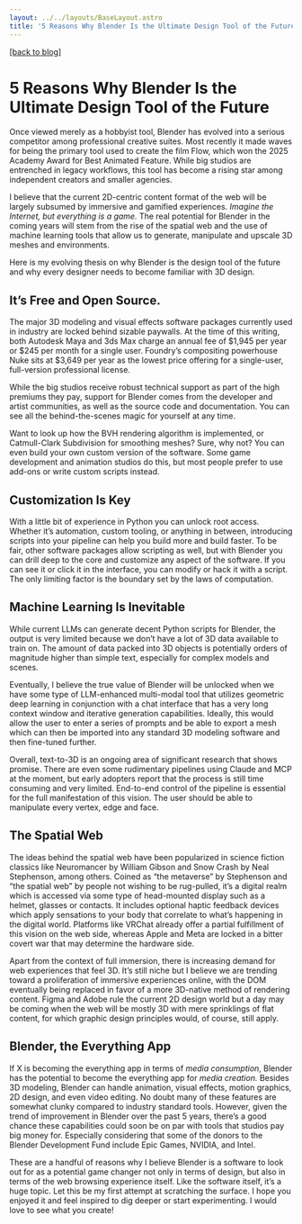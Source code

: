 ```yaml
---
layout: ../../layouts/BaseLayout.astro
title: '5 Reasons Why Blender Is the Ultimate Design Tool of the Future'
---
```

[[back to blog]](/)

# 5 Reasons Why Blender Is the Ultimate Design Tool of the Future

Once viewed merely as a hobbyist tool, Blender has evolved into a serious competitor among professional creative suites. Most recently it made waves for being the primary tool used to create the film Flow, which won the 2025 Academy Award for Best Animated Feature. While big studios are entrenched in legacy workflows, this tool has become a rising star among independent creators and smaller agencies.

I believe that the current 2D-centric content format of the web will be largely subsumed by immersive and gamified experiences. *Imagine the Internet, but everything is a game.* The real potential for Blender in the coming years will stem from the rise of the spatial web and the use of machine learning tools that allow us to generate, manipulate and upscale 3D meshes and environments.

Here is my evolving thesis on why Blender is the design tool of the future and why every designer needs to become familiar with 3D design.

## It’s Free and Open Source. 

The major 3D modeling and visual effects software packages currently used in industry are locked behind sizable paywalls. At the time of this writing, both Autodesk Maya and 3ds Max charge an annual fee of $1,945 per year or $245 per month for a single user. Foundry’s compositing powerhouse Nuke sits at $3,649 per year as the lowest price offering for a single-user, full-version professional license.

While the big studios receive robust technical support as part of the high premiums they pay, support for Blender comes from the developer and artist communities, as well as the source code and documentation. You can see all the behind-the-scenes magic for yourself at any time. 

Want to look up how the BVH rendering algorithm is implemented, or Catmull-Clark Subdivision for smoothing meshes? Sure, why not? You can even build your own custom version of the software. Some game development and animation studios do this, but most people prefer to use add-ons or write custom scripts instead.

## Customization Is Key

With a little bit of experience in Python you can unlock root access. Whether it’s automation, custom tooling, or anything in between, introducing scripts into your pipeline can help you build more and build faster. To be fair, other software packages allow scripting as well, but with Blender you can drill deep to the core and customize any aspect of the software. If you can see it or click it in the interface, you can modify or hack it with a script. The only limiting factor is the boundary set by the laws of computation.

## Machine Learning Is Inevitable

While current LLMs can generate decent Python scripts for Blender, the output is very limited because we don’t have a lot of 3D data available to train on. The amount of data packed into 3D objects is potentially orders of magnitude higher than simple text, especially for complex models and scenes.

Eventually, I believe the true value of Blender will be unlocked when we have some type of LLM-enhanced multi-modal tool that utilizes geometric deep learning in conjunction with a chat interface that has a very long context window and iterative generation capabilities. Ideally, this would allow the user to enter a series of prompts and be able to export a mesh which can then be imported into any standard 3D modeling software and then fine-tuned further. 

Overall, text-to-3D is an ongoing area of significant research that shows promise. There are even some rudimentary pipelines using Claude and MCP at the moment, but early adopters report that the process is still time consuming and very limited. End-to-end control of the pipeline is essential for the full manifestation of this vision. The user should be able to manipulate every vertex, edge and face.

## The Spatial Web 

The ideas behind the spatial web have been popularized in science fiction classics like Neuromancer by William Gibson and Snow Crash by Neal Stephenson, among others. Coined as “the metaverse” by Stephenson and “the spatial web” by people not wishing to be rug-pulled, it’s a digital realm which is accessed via some type of head-mounted display such as a helmet, glasses or contacts. It includes optional haptic feedback devices which apply sensations to your body that correlate to what’s happening in the digital world. Platforms like VRChat already offer a partial fulfillment of this vision on the web side, whereas Apple and Meta are locked in a bitter covert war that may determine the hardware side.

Apart from the context of full immersion, there is increasing demand for web experiences that feel 3D. It’s still niche but I believe we are trending toward a proliferation of immersive experiences online, with the DOM eventually being replaced in favor of a more 3D-native method of rendering content. Figma and Adobe rule the current 2D design world but a day may be coming when the web will be mostly 3D with mere sprinklings of flat content, for which graphic design principles would, of course, still apply. 

## Blender, the Everything App

If X is becoming the everything app in terms of *media consumption*, Blender has the potential to become the everything app for *media creation.* Besides 3D modeling, Blender can handle animation, visual effects, motion graphics, 2D design, and even video editing. No doubt many of these features are somewhat clunky compared to industry standard tools. However, given the trend of improvement in Blender over the past 5 years, there’s a good chance these capabilities could soon be on par with tools that studios pay big money for. Especially considering that some of the donors to the Blender Development Fund include Epic Games, NVIDIA, and Intel.

These are a handful of reasons why I believe Blender is a software to look out for as a potential game changer not only in terms of design, but also in terms of the web browsing experience itself. Like the software itself, it’s a huge topic. Let this be my first attempt at scratching the surface. I hope you enjoyed it and feel inspired to dig deeper or start experimenting. I would love to see what you create!
